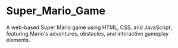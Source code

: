 # Super_Mario_Game
A web-based Super Mario game using HTML, CSS, and JavaScript, featuring Mario's adventures, obstacles, and interactive gameplay elements.
